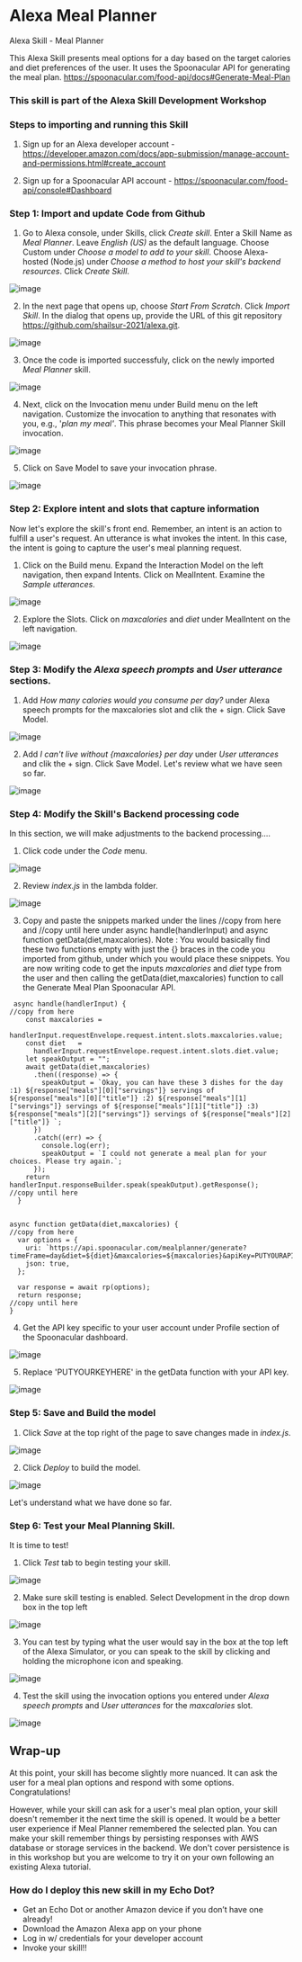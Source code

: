 # Alexa Meal Planner

Alexa Skill - Meal Planner
 
This Alexa Skill presents meal options for a day based on the target calories and diet preferences of the user. It uses the Spoonacular API for generating the meal plan.
https://spoonacular.com/food-api/docs#Generate-Meal-Plan

### This skill is part of the Alexa Skill Development Workshop

### Steps to importing and running this Skill

1) Sign up for an Alexa developer account - https://developer.amazon.com/docs/app-submission/manage-account-and-permissions.html#create_account

2) Sign up for a Spoonacular API account - https://spoonacular.com/food-api/console#Dashboard

### Step 1: Import and update Code from Github

1) Go to Alexa console, under Skills, click _Create skill_. Enter a Skill Name as _Meal Planner_. Leave _English (US)_ as the default language. Choose Custom under _Choose a model to add to your skill_. Choose Alexa-hosted (Node.js) under _Choose a method to host your skill's backend resources_. Click _Create Skill_. 

![image](https://user-images.githubusercontent.com/9892791/116184733-5d240100-a6ee-11eb-9a8e-70f1497f0112.png)

2) In the next page that opens up, choose _Start From Scratch_. Click _Import Skill_. In the dialog that opens up, provide the URL of this git repository https://github.com/shailsur-2021/alexa.git. 

![image](https://user-images.githubusercontent.com/9892791/116185119-f8b57180-a6ee-11eb-92a2-7c887fdeb36b.png)

3) Once the code is imported successfuly, click on the newly imported _Meal Planner_ skill.

![image](https://user-images.githubusercontent.com/9892791/116185801-56968900-a6f0-11eb-8983-f03250c99451.png)


4) Next, click on the Invocation menu under Build menu on the left navigation. Customize the invocation to anything that resonates with you, e.g., '_plan my meal'_. This phrase becomes your Meal Planner Skill invocation. 

![image](https://user-images.githubusercontent.com/76848465/115782293-1e561a00-a381-11eb-91ed-e4a1cbdf135b.png)

5) Click on Save Model to save your invocation phrase.

![image](https://user-images.githubusercontent.com/9892791/116187203-15ec3f00-a6f3-11eb-9a57-19a6a4c41c53.png)


### Step 2: Explore intent and slots that capture information
Now let's explore the skill's front end. Remember, an intent is an action to fulfill a user's request. An utterance is what invokes the intent.  In this case, the intent is going to capture the user's meal planning request.

1) Click on the Build menu. Expand the Interaction Model on the left navigation, then expand Intents. Click on MealIntent. Examine the _Sample utterances_.

![image](https://user-images.githubusercontent.com/76848465/115781674-4b55fd00-a380-11eb-99ba-4fc00e8122e2.png)

2) Explore the Slots. Click on _maxcalories_ and _diet_ under MealIntent on the left navigation. 

![image](https://user-images.githubusercontent.com/76848465/115781780-7b050500-a380-11eb-85d4-7dc073b415f6.png)

### Step 3: Modify the _Alexa speech prompts_ and _User utterance_ sections. 

1) Add _How many calories would you consume per day?_ under Alexa speech prompts for the maxcalories slot and clik the + sign. Click Save Model.

![image](https://user-images.githubusercontent.com/9892791/116190617-f821d880-a6f8-11eb-9241-8a165b65b0b4.png)


2) Add _I can't live without {maxcalories} per day_ under _User utterances_ and clik the + sign. Click Save Model. Let's review what we have seen so far.

![image](https://user-images.githubusercontent.com/9892791/116191131-cc532280-a6f9-11eb-9bc0-c2e9b09515d8.png)

### Step 4: Modify the Skill's Backend processing code
In this section, we will make adjustments to the backend processing....


1) Click code under the _Code_ menu. 

![image](https://user-images.githubusercontent.com/9892791/116191830-f6f1ab00-a6fa-11eb-8aef-e9ef334ebe91.png)

2) Review _index.js_ in the lambda folder. 

![image](https://user-images.githubusercontent.com/9892791/116192106-62d41380-a6fb-11eb-9918-e8e9b882cfba.png)


3) Copy and paste the snippets marked under the lines //copy from here and //copy until here under async handle(handlerInput) and async function getData(diet,maxcalories). Note : You would basically find these two functions empty with just the {} braces in the code you imported from github, under which you would place these snippets. 
You are now writing code to get the inputs _maxcalories_ and _diet_ type from the user and then calling the getData(diet,maxcalories) function to call the Generate Meal Plan Spoonacular API. 

```
 async handle(handlerInput) {
//copy from here
    const maxcalories =
      handlerInput.requestEnvelope.request.intent.slots.maxcalories.value;
    const diet   =
      handlerInput.requestEnvelope.request.intent.slots.diet.value;
    let speakOutput = "";
    await getData(diet,maxcalories)
      .then((response) => {
        speakOutput = `Okay, you can have these 3 dishes for the day :1) ${response["meals"][0]["servings"]} servings of ${response["meals"][0]["title"]} :2) ${response["meals"][1]["servings"]} servings of ${response["meals"][1]["title"]} :3)  ${response["meals"][2]["servings"]} servings of ${response["meals"][2]["title"]} `;
      })
      .catch((err) => {
        console.log(err);
        speakOutput = `I could not generate a meal plan for your choices. Please try again.`;
      });
    return handlerInput.responseBuilder.speak(speakOutput).getResponse();
//copy until here
  }
```

```

async function getData(diet,maxcalories) {
//copy from here
  var options = {
    uri: `https://api.spoonacular.com/mealplanner/generate?timeFrame=day&diet=${diet}&maxcalories=${maxcalories}&apiKey=PUTYOURAPIKEYHERE`,
    json: true,
  };

  var response = await rp(options);
  return response;
//copy until here
}

```

4) Get the API key specific to your user account under Profile section of the Spoonacular dashboard. 

![image](https://user-images.githubusercontent.com/9892791/116343386-5363d180-a7b2-11eb-8beb-032735115c4d.png)


5) Replace 'PUTYOURKEYHERE' in the getData function with your API key.

![image](https://user-images.githubusercontent.com/9892791/116343988-80fd4a80-a7b3-11eb-8ab2-6d7e5806ea57.png)

### Step 5: Save and Build the model

1) Click _Save_ at the top right of the page to save changes made in _index.js_. 

![image](https://user-images.githubusercontent.com/9892791/116344330-0d0f7200-a7b4-11eb-9bb9-de1709762c61.png)


2) Click _Deploy_ to build the model. 

![image](https://user-images.githubusercontent.com/9892791/116344732-c79f7480-a7b4-11eb-87b7-545fc36f847f.png)

 
Let's understand what we have done so far.

### Step 6: Test your Meal Planning Skill. 
It is time to test! 

1) Click  _Test_ tab to begin testing your skill.  

![image](https://user-images.githubusercontent.com/9892791/116345234-bd31aa80-a7b5-11eb-90be-d1d8ed738eaf.png)


2) Make sure skill testing is enabled. Select Development in the drop down box in the top left

![image](https://user-images.githubusercontent.com/9892791/116346703-c1ab9280-a7b8-11eb-9fd8-6221a505b7fe.png)

3) You can test by typing what the user would say in the box at the top left of the Alexa Simulator, or you can speak to the skill by clicking and holding the microphone icon and speaking.

![image](https://user-images.githubusercontent.com/9892791/116346878-16e7a400-a7b9-11eb-884f-8d9c3d0fe492.png)

4) Test the skill using the invocation options you entered under _Alexa speech prompts_ and _User utterances_ for the _maxcalories_ slot.

![image](https://user-images.githubusercontent.com/9892791/116347095-88bfed80-a7b9-11eb-9b5d-a1d8df461a9c.png)


## Wrap-up

At this point, your skill has become slightly more nuanced. It can ask the user for a meal plan options and respond with some  options. Congratulations!

However, while your skill can ask for a user's meal plan option, your skill doesn't remember it the next time the skill is opened. It would be a better user experience if Meal Planner remembered the selected plan. You can make your skill remember things by persisting responses with AWS database or storage services in the backend. We don't cover persistence is in this workshop but you are welcome to try it on your own following an existing Alexa tutorial. 

### How do I deploy this new skill in my Echo Dot?

* Get an Echo Dot or another Amazon device if you don’t have one already!
* Download the Amazon Alexa app on your phone 
* Log in w/ credentials for your developer account
* Invoke your skill!!


